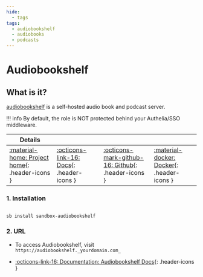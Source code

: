 ```yaml
---
hide:
  - tags
tags:
  - audiobookshelf
  - audiobooks
  - podcasts
---
```


# Audiobookshelf

## What is it?

[audiobookshelf](https://www.audiobookshelf.org/) is a self-hosted audio book and podcast server.

!!! info
    By default, the role is NOT protected behind your Authelia/SSO middleware.

| Details     |             |             |             |
|-------------|-------------|-------------|-------------|
| [:material-home: Project home](https://www.audiobookshelf.org/){: .header-icons } | [:octicons-link-16: Docs](https://www.audiobookshelf.org/docs){: .header-icons } | [:octicons-mark-github-16: Github](https://github.com/advplyr/audiobookshelf-web){: .header-icons } | [:material-docker: Docker](https://hub.docker.com/r/advplyr/audiobookshelf){: .header-icons }|

### 1. Installation

``` shell

sb install sandbox-audiobookshelf

```

### 2. URL

- To access Audiobookshelf, visit `https://audiobookshelf._yourdomain.com_`

- [:octicons-link-16: Documentation: Audiobookshelf Docs](https://www.audiobookshelf.org/docs){: .header-icons }
